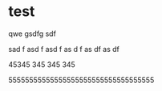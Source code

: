 # test
qwe
gsdfg sdf


sad
f 
asd
f 
asd
f
as d
f
as df
as
 df
 
 
 45345 345 345 345
 
 
 
 
 55555555555555555555555555555555555